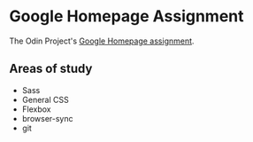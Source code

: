# Google Homepage Assignment

The Odin Project's [Google Homepage assignment](https://www.theodinproject.com/courses/foundations/lessons/html-css).

## Areas of study
- Sass
- General CSS
- Flexbox
- browser-sync
- git
